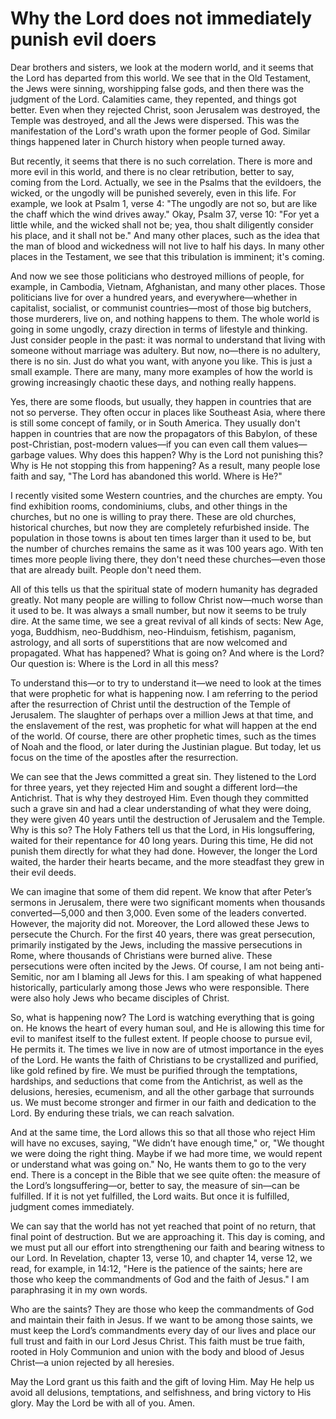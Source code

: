 # Why the Lord does not immediately punish evil doers

Dear brothers and sisters, we look at the modern world, and it seems that the Lord has departed from this world. We see that in the Old Testament, the Jews were sinning, worshipping false gods, and then there was the judgment of the Lord. Calamities came, they repented, and things got better. Even when they rejected Christ, soon Jerusalem was destroyed, the Temple was destroyed, and all the Jews were dispersed. This was the manifestation of the Lord's wrath upon the former people of God. Similar things happened later in Church history when people turned away.

But recently, it seems that there is no such correlation. There is more and more evil in this world, and there is no clear retribution, better to say, coming from the Lord. Actually, we see in the Psalms that the evildoers, the wicked, or the ungodly will be punished severely, even in this life. For example, we look at Psalm 1, verse 4: "The ungodly are not so, but are like the chaff which the wind drives away." Okay, Psalm 37, verse 10: "For yet a little while, and the wicked shall not be; yea, thou shalt diligently consider his place, and it shall not be." And many other places, such as the idea that the man of blood and wickedness will not live to half his days. In many other places in the Testament, we see that this tribulation is imminent; it's coming.

And now we see those politicians who destroyed millions of people, for example, in Cambodia, Vietnam, Afghanistan, and many other places. Those politicians live for over a hundred years, and everywhere—whether in capitalist, socialist, or communist countries—most of those big butchers, those murderers, live on, and nothing happens to them. The whole world is going in some ungodly, crazy direction in terms of lifestyle and thinking. Just consider people in the past: it was normal to understand that living with someone without marriage was adultery. But now, no—there is no adultery, there is no sin. Just do what you want, with anyone you like. This is just a small example. There are many, many more examples of how the world is growing increasingly chaotic these days, and nothing really happens.

Yes, there are some floods, but usually, they happen in countries that are not so perverse. They often occur in places like Southeast Asia, where there is still some concept of family, or in South America. They usually don't happen in countries that are now the propagators of this Babylon, of these post-Christian, post-modern values—if you can even call them values—garbage values. Why does this happen? Why is the Lord not punishing this? Why is He not stopping this from happening? As a result, many people lose faith and say, "The Lord has abandoned this world. Where is He?"

I recently visited some Western countries, and the churches are empty. You find exhibition rooms, condominiums, clubs, and other things in the churches, but no one is willing to pray there. These are old churches, historical churches, but now they are completely refurbished inside. The population in those towns is about ten times larger than it used to be, but the number of churches remains the same as it was 100 years ago. With ten times more people living there, they don't need these churches—even those that are already built. People don't need them.

All of this tells us that the spiritual state of modern humanity has degraded greatly. Not many people are willing to follow Christ now—much worse than it used to be. It was always a small number, but now it seems to be truly dire. At the same time, we see a great revival of all kinds of sects: New Age, yoga, Buddhism, neo-Buddhism, neo-Hinduism, fetishism, paganism, astrology, and all sorts of superstitions that are now welcomed and propagated. What has happened? What is going on? And where is the Lord? Our question is: Where is the Lord in all this mess?

To understand this—or to try to understand it—we need to look at the times that were prophetic for what is happening now. I am referring to the period after the resurrection of Christ until the destruction of the Temple of Jerusalem. The slaughter of perhaps over a million Jews at that time, and the enslavement of the rest, was prophetic for what will happen at the end of the world. Of course, there are other prophetic times, such as the times of Noah and the flood, or later during the Justinian plague. But today, let us focus on the time of the apostles after the resurrection.

We can see that the Jews committed a great sin. They listened to the Lord for three years, yet they rejected Him and sought a different lord—the Antichrist. That is why they destroyed Him. Even though they committed such a grave sin and had a clear understanding of what they were doing, they were given 40 years until the destruction of Jerusalem and the Temple. Why is this so? The Holy Fathers tell us that the Lord, in His longsuffering, waited for their repentance for 40 long years. During this time, He did not punish them directly for what they had done. However, the longer the Lord waited, the harder their hearts became, and the more steadfast they grew in their evil deeds.

We can imagine that some of them did repent. We know that after Peter’s sermons in Jerusalem, there were two significant moments when thousands converted—5,000 and then 3,000. Even some of the leaders converted. However, the majority did not. Moreover, the Lord allowed these Jews to persecute the Church. For the first 40 years, there was great persecution, primarily instigated by the Jews, including the massive persecutions in Rome, where thousands of Christians were burned alive. These persecutions were often incited by the Jews. Of course, I am not being anti-Semitic, nor am I blaming all Jews for this. I am speaking of what happened historically, particularly among those Jews who were responsible. There were also holy Jews who became disciples of Christ.

So, what is happening now? The Lord is watching everything that is going on. He knows the heart of every human soul, and He is allowing this time for evil to manifest itself to the fullest extent. If people choose to pursue evil, He permits it. The times we live in now are of utmost importance in the eyes of the Lord. He wants the faith of Christians to be crystallized and purified, like gold refined by fire. We must be purified through the temptations, hardships, and seductions that come from the Antichrist, as well as the delusions, heresies, ecumenism, and all the other garbage that surrounds us. We must become stronger and firmer in our faith and dedication to the Lord. By enduring these trials, we can reach salvation.

And at the same time, the Lord allows this so that all those who reject Him will have no excuses, saying, "We didn’t have enough time," or, "We thought we were doing the right thing. Maybe if we had more time, we would repent or understand what was going on." No, He wants them to go to the very end. There is a concept in the Bible that we see quite often: the measure of the Lord’s longsuffering—or, better to say, the measure of sin—can be fulfilled. If it is not yet fulfilled, the Lord waits. But once it is fulfilled, judgment comes immediately. 

We can say that the world has not yet reached that point of no return, that final point of destruction. But we are approaching it. This day is coming, and we must put all our effort into strengthening our faith and bearing witness to our Lord. In Revelation, chapter 13, verse 10, and chapter 14, verse 12, we read, for example, in 14:12, "Here is the patience of the saints; here are those who keep the commandments of God and the faith of Jesus." I am paraphrasing it in my own words. 

Who are the saints? They are those who keep the commandments of God and maintain their faith in Jesus. If we want to be among those saints, we must keep the Lord’s commandments every day of our lives and place our full trust and faith in our Lord Jesus Christ. This faith must be true faith, rooted in Holy Communion and union with the body and blood of Jesus Christ—a union rejected by all heresies. 

May the Lord grant us this faith and the gift of loving Him. May He help us avoid all delusions, temptations, and selfishness, and bring victory to His glory. May the Lord be with all of you. Amen.

